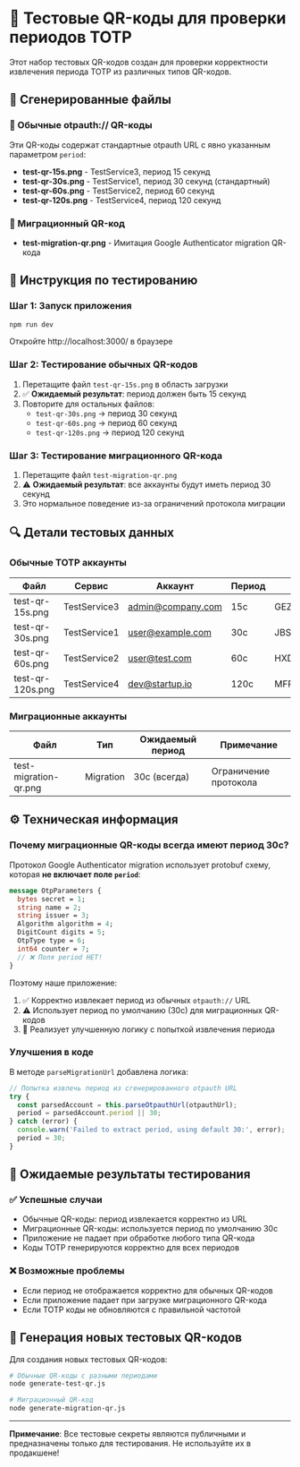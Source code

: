 # 🧪 Тестовые QR-коды для проверки периодов TOTP

Этот набор тестовых QR-кодов создан для проверки корректности извлечения периода TOTP из различных типов QR-кодов.

## 📁 Сгенерированные файлы

### 🔗 Обычные otpauth:// QR-коды
Эти QR-коды содержат стандартные otpauth URL с явно указанным параметром `period`:

- **test-qr-15s.png** - TestService3, период 15 секунд
- **test-qr-30s.png** - TestService1, период 30 секунд (стандартный)
- **test-qr-60s.png** - TestService2, период 60 секунд
- **test-qr-120s.png** - TestService4, период 120 секунд

### 📱 Миграционный QR-код
- **test-migration-qr.png** - Имитация Google Authenticator migration QR-кода

## 🧪 Инструкция по тестированию

### Шаг 1: Запуск приложения
```bash
npm run dev
```
Откройте http://localhost:3000/ в браузере

### Шаг 2: Тестирование обычных QR-кодов
1. Перетащите файл `test-qr-15s.png` в область загрузки
2. ✅ **Ожидаемый результат**: период должен быть 15 секунд
3. Повторите для остальных файлов:
   - `test-qr-30s.png` → период 30 секунд
   - `test-qr-60s.png` → период 60 секунд  
   - `test-qr-120s.png` → период 120 секунд

### Шаг 3: Тестирование миграционного QR-кода
1. Перетащите файл `test-migration-qr.png`
2. ⚠️ **Ожидаемый результат**: все аккаунты будут иметь период 30 секунд
3. Это нормальное поведение из-за ограничений протокола миграции

## 🔍 Детали тестовых данных

### Обычные TOTP аккаунты
| Файл | Сервис | Аккаунт | Период | Secret |
|------|--------|---------|--------|---------|
| test-qr-15s.png | TestService3 | admin@company.com | 15с | GEZDGNBVGY3TQOJQGEZDGNBVGY3TQOJQ |
| test-qr-30s.png | TestService1 | user@example.com | 30с | JBSWY3DPEHPK3PXP |
| test-qr-60s.png | TestService2 | user@test.com | 60с | HXDMVJECJJWSRB3HWIZR4IFUGFTMXBOZ |
| test-qr-120s.png | TestService4 | dev@startup.io | 120с | MFRGG2LTMFZGK4TFOQ |

### Миграционные аккаунты
| Файл | Тип | Ожидаемый период | Примечание |
|------|-----|------------------|------------|
| test-migration-qr.png | Migration | 30с (всегда) | Ограничение протокола |

## ⚙️ Техническая информация

### Почему миграционные QR-коды всегда имеют период 30с?

Протокол Google Authenticator migration использует protobuf схему, которая **не включает поле `period`**:

```protobuf
message OtpParameters {
  bytes secret = 1;
  string name = 2;
  string issuer = 3;
  Algorithm algorithm = 4;
  DigitCount digits = 5;
  OtpType type = 6;
  int64 counter = 7;
  // ❌ Поля period НЕТ!
}
```

Поэтому наше приложение:
1. ✅ Корректно извлекает период из обычных `otpauth://` URL
2. ⚠️ Использует период по умолчанию (30с) для миграционных QR-кодов
3. 🔧 Реализует улучшенную логику с попыткой извлечения периода

### Улучшения в коде

В методе `parseMigrationUrl` добавлена логика:
```typescript
// Попытка извлечь период из сгенерированного otpauth URL
try {
  const parsedAccount = this.parseOtpauthUrl(otpauthUrl);
  period = parsedAccount.period || 30;
} catch (error) {
  console.warn('Failed to extract period, using default 30:', error);
  period = 30;
}
```

## 🎯 Ожидаемые результаты тестирования

### ✅ Успешные случаи
- Обычные QR-коды: период извлекается корректно из URL
- Миграционные QR-коды: используется период по умолчанию 30с
- Приложение не падает при обработке любого типа QR-кода
- Коды TOTP генерируются корректно для всех периодов

### ❌ Возможные проблемы
- Если период не отображается корректно для обычных QR-кодов
- Если приложение падает при загрузке миграционного QR-кода
- Если TOTP коды не обновляются с правильной частотой

## 🚀 Генерация новых тестовых QR-кодов

Для создания новых тестовых QR-кодов:

```bash
# Обычные QR-коды с разными периодами
node generate-test-qr.js

# Миграционный QR-код
node generate-migration-qr.js
```

---

**Примечание**: Все тестовые секреты являются публичными и предназначены только для тестирования. Не используйте их в продакшене!